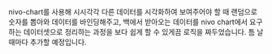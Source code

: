 nivo-chart를 사용해 시시각각 다른 데이터를 시각화하여 보여주어야 할 때 랜덤으로 숫자를 뽑아와 데이터를 바인딩해주고, 백에서 받아오는 데이터를 nivo chart에서 요구하는 데이터셋으로 정리하는 과정을 보다 쉽게 할 수 있게끔 로직을 짜두었습니다. 
틈 날 때마다 추가할 예정입니다.
